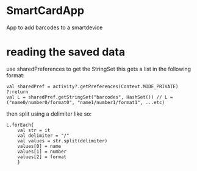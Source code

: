 # SmartCardApp
App to add barcodes to a smartdevice


# reading the saved data
use sharedPreferences to get the StringSet this gets a list in the following format:

```
val sharedPref = activity?.getPreferences(Context.MODE_PRIVATE) ?:return
val L = sharedPref.getStringSet("barcodes", HashSet()) // L = ("name0/number0/format0", "name1/number1/format1", ...etc)
```

then split using a delimiter like so:

```
L.forEach{
    val str = it
    val delimiter = "/"
    val values = str.split(delimiter)
    values[0] = name
    values[1] = number
    values[2] = format
    }
```
 
